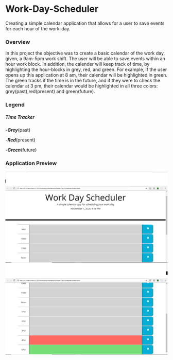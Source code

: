 # Work-Day-Scheduler
Creating a simple calendar application that allows for a user to save events for each hour of the work-day.
### Overview 
In this project the objective was to create a basic calendar of the work day, given, a 9am-5pm work shift. 
The user will be able to save events within an hour work block. 
In addition, the calender will keep track of time, by highlighting the hour-blocks in grey, red, and green. 
For example, if the user opens up this application at 8 am, their calendar will be highlighted in green. 
The green tracks if the time is in the future, and if they were to check the calendar at 3 pm, their calendar would be highlighted in all three colors: grey(past),red(present) and green(future).

### Legend

##### Time Tracker
-***Grey***(past)

-***Red***(present)

-***Green***(future)

### Application Preview 

  ![Work Day Scheduler: 9am-Noon.](./WorkDayScheduler.png)
  ![Work Day Scheduler: 10am-5pm.](./WorkDayScheduler2.png)
